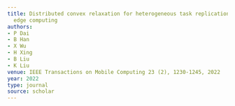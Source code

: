 ```yaml
---
title: Distributed convex relaxation for heterogeneous task replication in mobile
  edge computing
authors:
- P Dai
- B Han
- X Wu
- H Xing
- B Liu
- K Liu
venue: IEEE Transactions on Mobile Computing 23 (2), 1230-1245, 2022
year: 2022
type: journal
source: scholar
---
```

